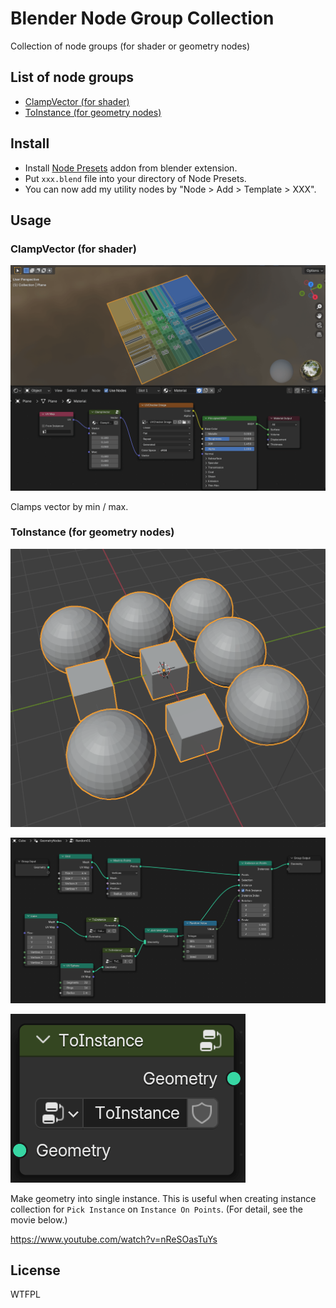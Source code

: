 # Blender Node Group Collection

Collection of node groups (for shader or geometry nodes)

## List of node groups

- [ClampVector (for shader)](#clampvector-for-shader)
- [ToInstance (for geometry nodes)](#toinstance-for-geometry-nodes)

## Install

- Install [Node Presets](https://extensions.blender.org/add-ons/node-presets/) addon from blender extension.
- Put `xxx.blend` file into your directory of Node Presets.
- You can now add my utility nodes by "Node > Add > Template > XXX".

## Usage

### ClampVector (for shader)

![docs/screenshot_clampvector.png](docs/screenshot_clampvector.png)

Clamps vector by min / max.

### ToInstance (for geometry nodes)

![docs/toinstance/screenshot.png](docs/toinstance/screenshot.png)

![docs/toinstance/example.png](docs/toinstance/example.png)

![docs/toinstance/node.png](docs/toinstance/node.png)

Make geometry into single instance. This is useful when creating instance collection for `Pick Instance` on `Instance On Points`. (For detail, see the movie below.)

https://www.youtube.com/watch?v=nReSOasTuYs

## License

WTFPL
